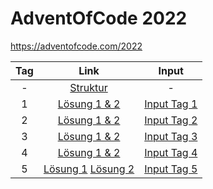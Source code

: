 # AdventOfCode 2022

https://adventofcode.com/2022


| Tag |                      Link                       |           Input            |
|:---:|:-----------------------------------------------:|:--------------------------:|
|  -  |             [Struktur](days/0.cpp)              |             -              |
|  1  |           [Lösung 1 & 2](days/1.cpp)            | [Input Tag 1](input/1.txt) |
|  2  |           [Lösung 1 & 2](days/2.cpp)            | [Input Tag 2](input/2.txt) |
|  3  |           [Lösung 1 & 2](days/3.cpp)            | [Input Tag 3](input/3.txt) |
|  4  |           [Lösung 1 & 2](days/4.cpp)            | [Input Tag 4](input/4.txt) |
 |  5  | [Lösung 1](days/5.cpp) [Lösung 2](days/5-2.cpp) | [Input Tag 5](input/5.txt) |